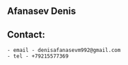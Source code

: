 ## Afanasev Denis  
  
## Contact:
    - email - denisafanasevm992@gmail.com
    - tel - +79215577369
